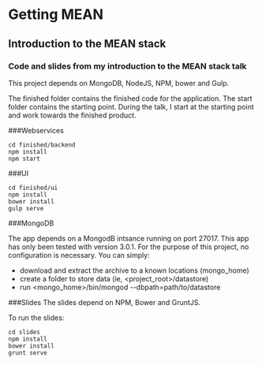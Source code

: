 # Getting MEAN
## Introduction to the MEAN stack

### Code and slides from my introduction to the MEAN stack talk

This project depends on MongoDB, NodeJS, NPM, bower and Gulp.

The finished folder contains the finished code for the application. The start folder contains the starting point. During the talk, I start at the starting point and work towards the finished product. 

###Webservices

    cd finished/backend
    npm install
    npm start

###UI

    cd finished/ui
    npm install
    bower install
    gulp serve

###MongoDB

The app depends on a MongodB intsance running on port 27017. This app has only been tested with version 3.0.1. For the purpose of this project, no configuration is necessary. You can simply:
* download and extract the archive to a known locations (mongo_home)
* create a folder to store data (ie, <project_root>/datastore)
* run <mongo_home>/bin/mongod --dbpath=path/to/datastore



###Slides
The slides depend on NPM, Bower and GruntJS.

To run the slides:

    cd slides
    npm install
    bower install
    grunt serve
